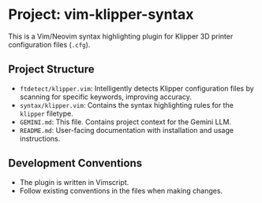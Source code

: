 # Project: vim-klipper-syntax

This is a Vim/Neovim syntax highlighting plugin for Klipper 3D printer
configuration files (`.cfg`).

## Project Structure

- `ftdetect/klipper.vim`: Intelligently detects Klipper configuration files by scanning for specific keywords, improving accuracy.
- `syntax/klipper.vim`: Contains the syntax highlighting rules for the `klipper`
  filetype.
- `GEMINI.md`: This file. Contains project context for the Gemini LLM.
- `README.md`: User-facing documentation with installation and usage instructions.

## Development Conventions

- The plugin is written in Vimscript.
- Follow existing conventions in the files when making changes.